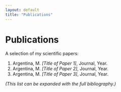 ```yaml
---
layout: default
title: "Publications"
---
```


# Publications

A selection of my scientific papers:

1. Argentina, M. *[Title of Paper 1]*, Journal, Year.  
2. Argentina, M. *[Title of Paper 2]*, Journal, Year.  
3. Argentina, M. *[Title of Paper 3]*, Journal, Year.  

*(This list can be expanded with the full bibliography.)*
